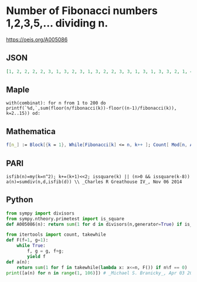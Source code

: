 # Number of Fibonacci numbers 1,2,3,5,\.\.\. dividing n\.
https://oeis.org/A005086
## JSON
```JSON
[1, 2, 2, 2, 2, 3, 1, 3, 2, 3, 1, 3, 2, 2, 3, 3, 1, 3, 1, 3, 3, 2, 1, 4, 2, 3, 2, 2, 1, 4, 1, 3, 2, 3, 2, 3, 1, 2, 3, 4, 1, 4, 1, 2, 3, 2, 1, 4, 1, 3, 2, 3, 1, 3, 3, 3, 2, 2, 1, 4, 1, 2, 3, 3, 3, 3, 1, 3, 2, 3, 1, 4, 1, 2, 3, 2, 1, 4, 1, 4, 2, 2, 1, 4, 2, 2, 2, 3, 2, 4, 2, 2, 2, 2, 2, 4, 1, 2, 2, 3, 1, 4, 1, 4, 4]
```
## Maple
```Maple
with(combinat): for n from 1 to 200 do printf(`%d,`,sum(floor(n/fibonacci(k))-floor((n-1)/fibonacci(k)), k=2..15)) od:
```
## Mathematica
```Mathematica
f[n_] := Block[{k = 1}, While[Fibonacci[k] <= n, k++ ]; Count[ Mod[n, Array[ Fibonacci, k - 1]], 0] - 1]; Array[f, 105] (* _Robert G. Wilson v_, Dec 10 2006 *)
```
## PARI
```PARI
isfib(n)=my(k=n^2); k+=(k+1)<<2; issquare(k) || (n>0 && issquare(k-8))
a(n)=sumdiv(n,d,isfib(d)) \\ _Charles R Greathouse IV_, Nov 06 2014
```
## Python
```Python
from sympy import divisors
from sympy.ntheory.primetest import is_square
def A005086(n): return sum(1 for d in divisors(n,generator=True) if is_square(m:=5*d**2-4) or is_square(m+8)) # _Chai Wah Wu_, Mar 30 2023
```
```Python
from itertools import count, takewhile
def F(f=1, g=1):
    while True:
        f, g = g, f+g;
        yield f
def a(n):
    return sum(1 for f in takewhile(lambda x: x<=n, F()) if n%f == 0)
print([a(n) for n in range(1, 106)]) # _Michael S. Branicky_, Apr 03 2023
```
